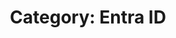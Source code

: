 ---
layout: category
title: "Category: Entra ID"
description: Showing all posts with the category 'Entra ID' to make it easier for you to find all the GeekWolf posts that you're interested in
category: entra-id
permalink: /category/entra-id/
---
